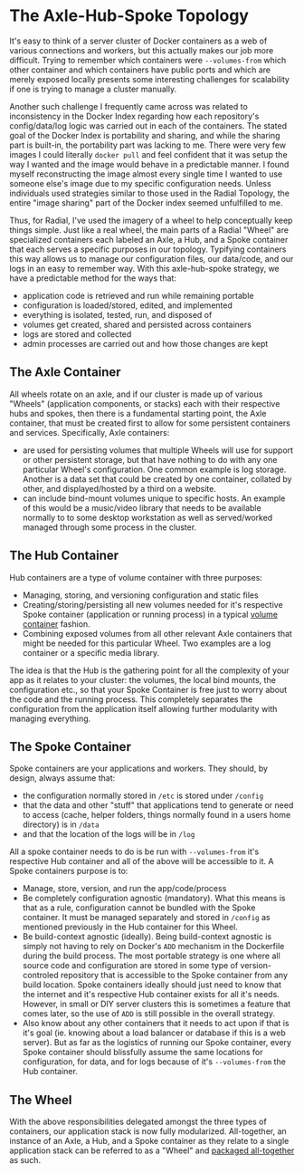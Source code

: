 # The Axle-Hub-Spoke Topology

It's easy to think of a server cluster of Docker containers as a web of various
connections and workers, but this actually makes our job more difficult. Trying
to remember which containers were `--volumes-from` which other container and
which containers have public ports and which are merely exposed locally presents
some interesting challenges for scalability if one is trying to manage a cluster
manually.

Another such challenge I frequently came across was related to inconsistency in
the Docker Index regarding how each repository's config/data/log logic was
carried out in each of the containers. The stated goal of the Docker Index is
portability and sharing, and while the sharing part is built-in, the portability
part was lacking to me. There were very few images I could literally `docker
pull` and feel confident that it was setup the way I wanted and the image would
behave in a predictable manner. I found myself reconstructing the image almost
every single time I wanted to use someone else's image due to my specific
configuration needs. Unless individuals used strategies similar to those used
in the Radial Topology, the entire "image sharing" part of the Docker index
seemed unfulfilled to me.

Thus, for Radial, I've used the imagery of a wheel to help conceptually keep
things simple. Just like a real wheel, the main parts of a Radial "Wheel" are
specialized containers each labeled an Axle, a Hub, and a Spoke container that
each serves a specific purposes in our topology. Typifying containers this way
allows us to manage our configuration files, our data/code, and our logs in an
easy to remember way. With this axle-hub-spoke strategy, we have a predictable
method for the ways that:

* application code is retrieved and run while remaining portable
* configuration is loaded/stored, edited, and implemented
* everything is isolated, tested, run, and disposed of
* volumes get created, shared and persisted across containers
* logs are stored and collected
* admin processes are carried out and how those changes are kept

## The Axle Container

All wheels rotate on an axle, and if our cluster is made up of various "Wheels"
(application components, or stacks) each with their respective hubs and spokes,
then there is a fundamental starting point, the Axle container, that must be
created first to allow for some persistent containers and services.
Specifically, Axle containers:

* are used for persisting volumes that multiple Wheels will use for support or
  other persistent storage, but that have nothing to do with any one particular
  Wheel's configuration. One common example is log storage. Another is a data
  set that could be created by one container, collated by other, and
  displayed/hosted by a third on a website.
* can include bind-mount volumes unique to specific hosts. An example of this
  would be a music/video library that needs to be available normally to to some
  desktop workstation as well as served/worked managed through some process in
  the cluster.

## The Hub Container

Hub containers are a type of volume container with three purposes:

* Managing, storing, and versioning configuration and static files
* Creating/storing/persisting all new volumes needed for it's respective Spoke
  container (application or running process) in a typical 
  [volume container](http://crosbymichael.com/advanced-docker-volumes.html)
  fashion.
* Combining exposed volumes from all other relevant Axle containers that might
  be needed for this particular Wheel. Two examples are a log container or a
  specific media library.

The idea is that the Hub is the gathering point for all the complexity of your
app as it relates to your cluster: the volumes, the local bind mounts, the
configuration etc., so that your Spoke Container is free just to worry about the
code and the running process. This completely separates the configuration from
the application itself allowing further modularity with managing everything.

## The Spoke Container

Spoke containers are your applications and workers. They should, by design,
always assume that:

* the configuration normally stored in `/etc` is stored under `/config`
* that the data and other "stuff" that applications tend to generate or need to
  access (cache, helper folders, things normally found in a users home
  directory) is in `/data`
* and that the location of the logs will be in `/log`

All a spoke container needs to do is be run with `--volumes-from` it's
respective Hub container and all of the above will be accessible to it. A Spoke
containers purpose is to:

* Manage, store, version, and run the app/code/process
* Be completely configuration agnostic (mandatory). What this means is that as a
  rule, configuration cannot be bundled with the Spoke container. It must be
  managed separately and stored in `/config` as mentioned previously in the Hub
  container for this Wheel.
* Be build-context agnostic (ideally). Being build-context agnostic is simply
  not having to rely on Docker's `ADD` mechanism in the Dockerfile during the
  build process. The most portable strategy is one where all source code and
  configuration are stored in some type of version-controled repository that is
  accessible to the Spoke container from any build location. Spoke containers
  ideally should just need to know that the internet and it's respective Hub
  container exists for all it's needs. However, in small or DIY server clusters
  this is sometimes a feature that comes later, so the use of `ADD` is still
  possible in the overall strategy.
* Also know about any other containers that it needs to act upon if that is it's
  goal (ie. knowing about a load balancer or database if this is a web server).
  But as far as the logistics of running our Spoke container, every Spoke
  container should blissfully assume the same locations for configuration, for
  data, and for logs because of it's `--volumes-from` the Hub container.

## The Wheel

With the above responsibilities delegated amongst the three types of containers,
our application stack is now fully modularized. All-together, an instance of an
Axle, a Hub, and a Spoke container as they relate to a single application stack
can be referred to as a "Wheel" and [packaged all-together](/docs/wheels) as
such.
